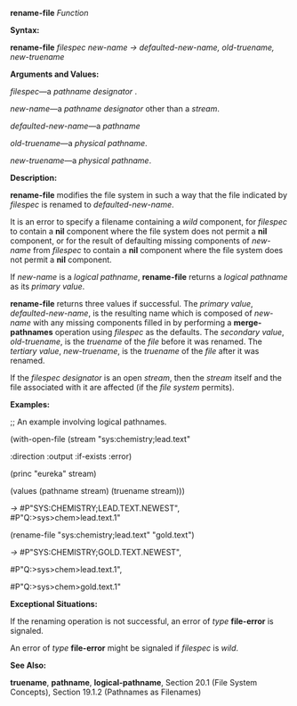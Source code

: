 **rename-file** *Function* 

**Syntax:** 

**rename-file** *filespec new-name → defaulted-new-name, old-truename, new-truename* 

**Arguments and Values:** 

*filespec*—a *pathname designator* . 

*new-name*—a *pathname designator* other than a *stream*. 

*defaulted-new-name*—a *pathname* 

*old-truename*—a *physical pathname*. 

*new-truename*—a *physical pathname*. 

**Description:** 

**rename-file** modifies the file system in such a way that the file indicated by *filespec* is renamed to *defaulted-new-name*. 

It is an error to specify a filename containing a *wild* component, for *filespec* to contain a **nil** component where the file system does not permit a **nil** component, or for the result of defaulting missing components of *new-name* from *filespec* to contain a **nil** component where the file system does not permit a **nil** component. 

If *new-name* is a *logical pathname*, **rename-file** returns a *logical pathname* as its *primary value*. 

 

 

**rename-file** returns three values if successful. The *primary value*, *defaulted-new-name*, is the resulting name which is composed of *new-name* with any missing components filled in by performing a **merge-pathnames** operation using *filespec* as the defaults. The *secondary value*, *old-truename*, is the *truename* of the *file* before it was renamed. The *tertiary value*, *new-truename*, is the *truename* of the *file* after it was renamed. 

If the *filespec designator* is an open *stream*, then the *stream* itself and the file associated with it are affected (if the *file system* permits). 

**Examples:** 

;; An example involving logical pathnames. 

(with-open-file (stream "sys:chemistry;lead.text" 

:direction :output :if-exists :error) 

(princ "eureka" stream) 

(values (pathname stream) (truename stream))) 

*→* #P"SYS:CHEMISTRY;LEAD.TEXT.NEWEST", #P"Q:&#62;sys&#62;chem&#62;lead.text.1" 

(rename-file "sys:chemistry;lead.text" "gold.text") 

*→* #P"SYS:CHEMISTRY;GOLD.TEXT.NEWEST", 

#P"Q:&#62;sys&#62;chem&#62;lead.text.1", 

#P"Q:&#62;sys&#62;chem&#62;gold.text.1" 

**Exceptional Situations:** 

If the renaming operation is not successful, an error of *type* **file-error** is signaled. 

An error of *type* **file-error** might be signaled if *filespec* is *wild*. 

**See Also:** 

**truename**, **pathname**, **logical-pathname**, Section 20.1 (File System Concepts), Section 19.1.2 (Pathnames as Filenames) 

